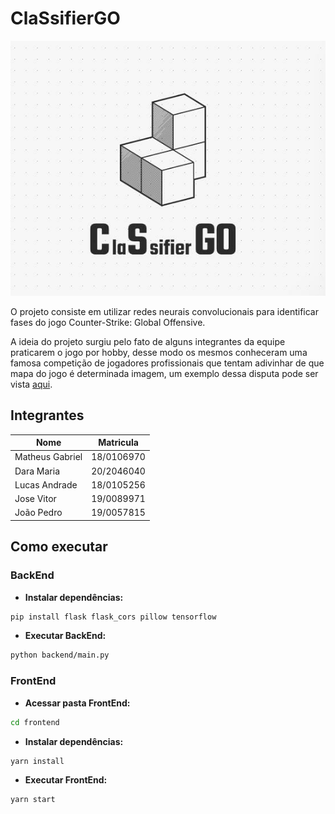# ClaSsifierGO
![](./frontend/src/Assets/Images/placeholder.jpeg)

O projeto consiste em utilizar redes neurais convolucionais para identificar fases do jogo Counter-Strike: Global Offensive.

A ideia do projeto surgiu pelo fato de alguns integrantes da equipe praticarem o jogo por hobby, desse modo os mesmos conheceram
uma famosa competição de jogadores profissionais que tentam adivinhar de que mapa do jogo é determinada imagem, um exemplo dessa
disputa pode ser vista [aqui](https://www.youtube.com/watch?v=Y20P4azigD4&ab_channel=BLASTPremier).

## Integrantes

| Nome | Matricula |
|--|--|
| Matheus Gabriel | 18/0106970 |
| Dara Maria | 20/2046040 |
| Lucas Andrade | 18/0105256 |
| Jose Vitor | 19/0089971 |
| João Pedro | 19/0057815 |

## Como executar

### BackEnd 

* **Instalar dependências:**
```bash
pip install flask flask_cors pillow tensorflow
```
* **Executar BackEnd:**
```bash
python backend/main.py
```
### FrontEnd

* **Acessar pasta FrontEnd:**
```bash
cd frontend
```
* **Instalar dependências:**
```bash
yarn install
```
* **Executar FrontEnd:**
```bash
yarn start
```
